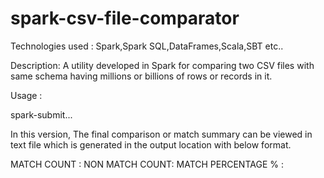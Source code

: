 # spark-csv-file-comparator
Technologies used : Spark,Spark SQL,DataFrames,Scala,SBT etc..

Description: A utility developed in Spark for comparing two CSV files with same schema having millions or billions of rows or records in it.

Usage :

spark-submit... <master file location><location of file to compare><Output location>

In this version, The final comparison or match summary can be viewed in text file which is generated in the output location with below format.

MATCH COUNT :
NON MATCH COUNT:
MATCH PERCENTAGE % :
